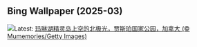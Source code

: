 ## Bing Wallpaper (2025-03)
![](https://www.bing.com/th?id=OHR.MaligneLakeJasper_ZH-CN2664289451_UHD.jpg&w=1000)Latest: [玛琳湖精灵岛上空的北极光，贾斯珀国家公园，加拿大 (© Mumemories/Getty Images)](https://www.bing.com/th?id=OHR.MaligneLakeJasper_ZH-CN2664289451_UHD.jpg)